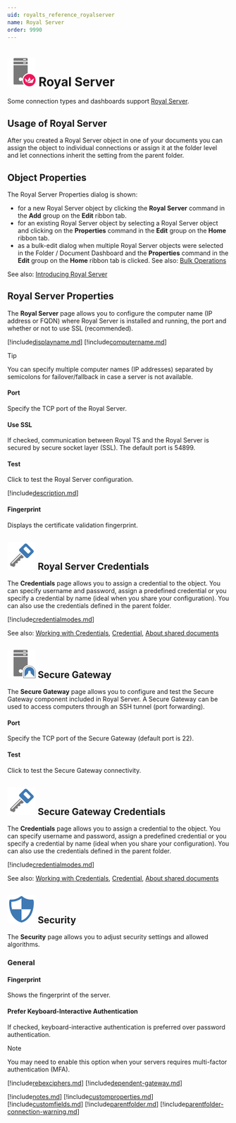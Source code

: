 ```yaml
---
uid: royalts_reference_royalserver
name: Royal Server
order: 9990
---
```


# ![](/r2022/images/RoyalTS/Application/SVG_PageManagementEndpoint_32.svg#img_header) Royal Server
Some connection types and dashboards support [Royal Server](xref:royalts_intro_royalserver).

## Usage of Royal Server
After you created a Royal Server object in one of your documents you can assign the object to individual connections or assign it at the folder level and let connections inherit the setting from the parent folder.

## Object Properties
The Royal Server Properties dialog is shown:
- for a new Royal Server object by clicking the **Royal Server** command in the **Add** group on the **Edit** ribbon tab.
- for an existing Royal Server object by selecting a Royal Server object and clicking on the **Properties** command in the **Edit** group on the **Home** ribbon tab.
- as a bulk-edit dialog when multiple Royal Server objects were selected in the Folder / Document Dashboard and the **Properties** command in the **Edit** group on the **Home** ribbon tab is clicked. See also: [Bulk Operations](xref:royalts_tutorials_bulk)

See also: [Introducing Royal Server](xref:royalts_intro_royalserver)

## Royal Server Properties
The **Royal Server** page allows you to configure the computer name (IP address or FQDN) where Royal Server is installed and running, the port and whether or not to use SSL (recommended).

[!include[displayname.md](~/royalts/_shared/displayname.md)]
[!include[computername.md](~/royalts/_shared/computername-gw.md)]

> [!Tip]
> You can specify multiple computer names (IP addresses) separated by semicolons for failover/fallback in case a server is not available.

#### Port
Specify the TCP port of the Royal Server.

#### Use SSL
If checked, communication between Royal TS and the Royal Server is secured by secure socket layer (SSL). The default port is 54899.

#### Test
Click to test the Royal Server configuration.

[!include[description.md](~/royalts/_shared/description.md)]

#### Fingerprint
Displays the certificate validation fingerprint.

## ![](/r2022/images/RoyalTS/Application/SVG_PageCredential_32.svg#img_header) Royal Server Credentials
The **Credentials** page allows you to assign a credential to the object. You can specify username and password, assign a predefined credential or you specify a credential by name (ideal when you share your configuration). You can also use the credentials defined in the parent folder.

[!include[credentialmodes.md](~/royalts/_shared/credentialmodes.md)]

See also: [Working with Credentials](xref:royalts_tutorials_credentials), [Credential](xref:royalts_reference_organization_credential), [About shared documents](https://www.royalapps.com/go/kb-all-teamsharing)

## ![](/r2022/images/RoyalTS/Application/SVG_PageSecureGateway_32.svg#img_header) Secure Gateway
The **Secure Gateway** page allows you to configure and test the Secure Gateway component included in Royal Server. A Secure Gateway can be used to access computers through an SSH tunnel (port forwarding).

#### Port
Specify the TCP port of the Secure Gateway (default port is 22).

#### Test
Click to test the Secure Gateway connectivity.

## ![](/r2022/images/RoyalTS/Application/SVG_PageCredential_32.svg#img_header) Secure Gateway Credentials
The **Credentials** page allows you to assign a credential to the object. You can specify username and password, assign a predefined credential or you specify a credential by name (ideal when you share your configuration). You can also use the credentials defined in the parent folder.

[!include[credentialmodes.md](~/royalts/_shared/credentialmodes.md)]

See also: [Working with Credentials](xref:royalts_tutorials_credentials), [Credential](xref:royalts_reference_organization_credential), [About shared documents](https://www.royalapps.com/go/kb-all-teamsharing)

## ![](/r2022/images/RoyalTS/Application/SVG_PageSecurity_32.svg#img_header) Security
The **Security** page allows you to adjust security settings and allowed algorithms.

### General
#### Fingerprint
Shows the fingerprint of the server.

#### Prefer Keyboard-Interactive Authentication
If checked, keyboard-interactive authentication is preferred over password authentication.

> [!Note]
> You may need to enable this option when your servers requires multi-factor authentication (MFA).

[!include[rebexciphers.md](~/royalts/_shared/rebexciphers.md)]
[!include[dependent-gateway.md](~/royalts/_shared/dependent-gateway.md)]

[!include[notes.md](~/royalts/_shared/notes.md)]
[!include[customproperties.md](~/royalts/_shared/customproperties.md)]
[!include[customfields.md](~/royalts/_shared/customfields.md)]
[!include[parentfolder.md](~/royalts/_shared/parentfolder.md)]
[!include[parentfolder-connection-warning.md](~/royalts/_shared/parentfolder-connection-warning.md)]
